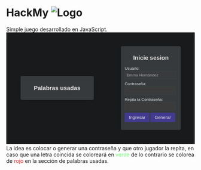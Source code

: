 # HackMy ![Logo](/src/images/favicon32.ico)
Simple juego desarrollado en JavaScript. <br/>
![Preview](/src/images/preview.webp)
La idea es colocar o generar una contraseña y que otro jugador la repita, en caso que una letra coincida se coloreará en <span style='color: rgb(114, 255, 114);'>verde</span> de lo contrario se colorea de <span style='color: rgb(255, 26, 26);'>rojo</span> en la sección de palabras usadas.
